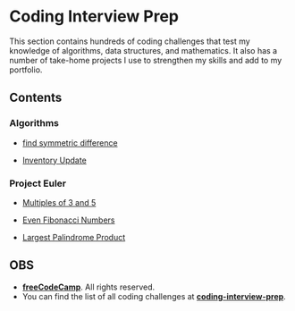 # Coding Interview Prep

This section contains hundreds of coding challenges that test my knowledge of algorithms, data structures, and mathematics. It also has a number of take-home projects I use to strengthen my skills and add to my portfolio.

## Contents

### Algorithms

- [find symmetric difference](https://github.com/Mario-aj/understanding-JS/blob/main/codingInterviewPrepare/algorithms/findSymmetricDifference.js)

- [Inventory Update](https://github.com/Mario-aj/understanding-JS/blob/main/codingInterviewPrepare/algorithms/inventoryUpdate.js)

### Project Euler

- [Multiples of 3 and 5](https://github.com/Mario-aj/understanding-JS/blob/main/codingInterviewPrepare/projectEuler/multiplesOf3and5.js)
- [Even Fibonacci Numbers](https://github.com/Mario-aj/understanding-JS/blob/main/codingInterviewPrepare/projectEuler/evenFibonacciNumbers.js)

- [Largest Palindrome Product](https://github.com/Mario-aj/understanding-JS/blob/main/codingInterviewPrepare/projectEuler/largestPalindromeProduct.js)

## OBS

- [**freeCodeCamp**](https://www.freecodecamp.org/). All rights reserved.
- You can find the list of all coding challenges at [**coding-interview-prep**](https://www.freecodecamp.org/learn/coding-interview-prep/).
